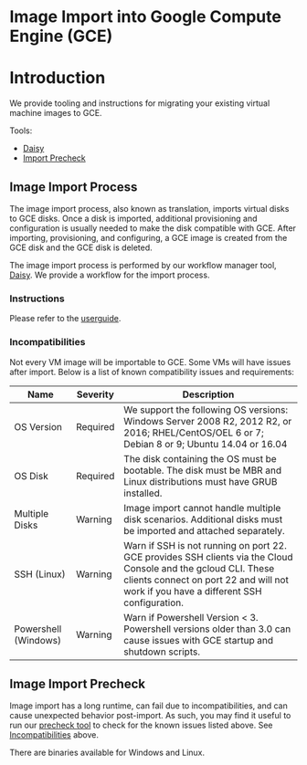 # Image Import into Google Compute Engine (GCE)

# Introduction
We provide tooling and instructions for migrating your existing virtual
machine images to GCE.

Tools:
* [Daisy](daisy.md)
* [Import Precheck](../import_precheck/README.md)

## Image Import Process
The image import process, also known as translation, imports virtual disks to
GCE disks. Once a disk is imported, additional provisioning and configuration
is usually needed to make the disk compatible with GCE. After importing,
provisioning, and configuring, a GCE image is created from the GCE disk and the
GCE disk is deleted.

The image import process is performed by our workflow manager tool,
[Daisy](daisy.md). We provide a workflow for the import process.

### Instructions
Please refer to the [userguide](daisy-import-userguide.md).

### Incompatibilities
Not every VM image will be importable to GCE. Some VMs will have issues after
import. Below is a list of known compatibility issues and requirements:

| Name | Severity | Description|
|-|-|-|
| OS Version | Required | We support the following OS versions: Windows Server 2008 R2, 2012 R2, or 2016; RHEL/CentOS/OEL 6 or 7; Debian 8 or 9; Ubuntu 14.04 or 16.04 |
| OS Disk | Required | The disk containing the OS must be bootable. The disk must be MBR and Linux distributions must have GRUB installed.|
| Multiple Disks | Warning  | Image import cannot handle multiple disk scenarios. Additional disks must be imported and attached separately.                                                                                          |
| SSH (Linux) | Warning | Warn if SSH is not running on port 22. GCE provides SSH clients via the Cloud Console and the gcloud CLI. These clients connect on port 22 and will not work if you have a different SSH configuration. |
| Powershell (Windows) | Warning | Warn if Powershell Version < 3. Powershell versions older than 3.0 can cause issues with GCE startup and shutdown scripts. |

## Image Import Precheck
Image import has a long runtime, can fail due to incompatibilities, and can
cause unexpected behavior post-import. As such, you may find it useful to run
our [precheck tool](../import_precheck/README.md) to check for the known issues
listed above. See [Incompatibilities](#incompatibilities) above.

There are binaries available for Windows and Linux.
